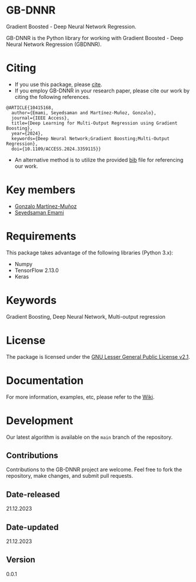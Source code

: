 # GB-DNNR

Gradient Boosted - Deep Neural Network Regression.

GB-DNNR is the Python library for working with Gradient Boosted - Deep Neural Network Regression (GBDNNR).

# Citing

- If you use this package, please [cite](CITATION.cff).
- If you employ GB-DNNR in your research paper, please cite our work by citing the following references.

```
@ARTICLE{10415168,
  author={Emami, Seyedsaman and Martínez-Muñoz, Gonzalo},
  journal={IEEE Access}, 
  title={Deep Learning for Multi-Output Regression using Gradient Boosting}, 
  year={2024},
  keywords={Deep Neural Network;Gradient Boosting;Multi-Output Regression},
  doi={10.1109/ACCESS.2024.3359115}}
```
- An alternative method is to utilize the provided [bib](ref.bib) file for referencing our work. 

# Key members 
- [Gonzalo Martínez-Muñoz](https://github.com/gmarmu)
- [Seyedsaman Emami](https://github.com/samanemami)

# Requirements
This package takes advantage of the following libraries (Python 3.x):

- Numpy
- TensorFlow 2.13.0 
- Keras

# Keywords
Gradient Boosting, Deep Neural Network, Multi-output regression

# License
The package is licensed under the [GNU Lesser General Public License v2.1](https://github.com/GAA-UAM/GBNN/blob/main/LICENSE).

# Documentation
For more information, examples, etc, please refer to the [Wiki](https://github.com/GAA-UAM/GB-DNNR/wiki).

# Development
Our latest algorithm is available on the `main` branch of the repository.

## Contributions
Contributions to the GB-DNNR project are welcome. Feel free to fork the repository, make changes, and submit pull requests.

## Date-released
21.12.2023

## Date-updated
21.12.2023

## Version
0.0.1
